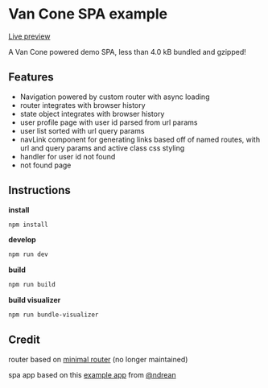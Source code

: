 # Van Cone SPA example

[Live preview](https://codesandbox.io/p/devbox/github/vanjs-org/van/tree/main/addons/van_cone/examples/spa-app)

A Van Cone powered demo SPA, less than 4.0 kB bundled and gzipped!

## Features

- Navigation powered by custom router with async loading
- router integrates with browser history
- state object integrates with browser history
- user profile page with user id parsed from url params
- user list sorted with url query params
- navLink component for generating links based off of named routes, with url and query params and active class css styling
- handler for user id not found
- not found page

## Instructions

**install**
```bash
npm install
```

**develop**
```bash
npm run dev
```

**build**
```bash
npm run build
```

**build visualizer**
```bash
npm run bundle-visualizer
```

## Credit
router based on [minimal router](https://github.com/jmhdez/minimal-router) (no longer maintained)

spa app based on this [example app](https://github.com/ndrean/vanjs-dialog-modal) from [@ndrean](https://github.com/ndrean)